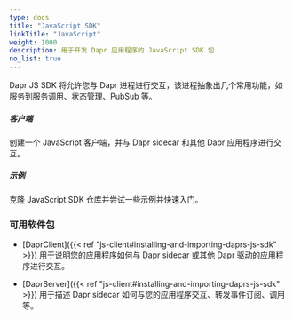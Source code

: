 ```yaml
---
type: docs
title: "JavaScript SDK"
linkTitle: "JavaScript"
weight: 1000
description: 用于开发 Dapr 应用程序的 JavaScript SDK 包
no_list: true
---
```


Dapr JS SDK 将允许您与 Dapr 进程进行交互，该进程抽象出几个常用功能，如服务到服务调用、状态管理、PubSub 等。


<div class="card-deck">
  <div class="card">
    <div class="card-body">
      <h5 class="card-title"><b>客户端</b></h5>
      <p class="card-text">创建一个 JavaScript 客户端，并与 Dapr sidecar 和其他 Dapr 应用程序进行交互。</p>
      <a href="{{< ref js-client >}}" class="stretched-link"></a>
    </div>
  </div>
  <!-- <div class="card">
    <div class="card-body">
      <h5 class="card-title"><b>Actors</b></h5>
      <p class="card-text">Create virtual actors with state, reminders/timers, and methods in JavaScript.</p>
      <a href="{{< ref js-actors >}}" class="stretched-link"></a>
    </div>
  </div> -->
  <div class="card">
    <div class="card-body">
      <h5 class="card-title"><b>示例</b></h5>
      <p class="card-text">克隆 JavaScript SDK 仓库并尝试一些示例并快速入门。</p>
      <a href="https://github.com/dapr/js-sdk/blob/master/documentation/examples.md" class="stretched-link"></a>
    </div>
  </div>
</div>

### 可用软件包
- [DaprClient]({{< ref "js-client#installing-and-importing-daprs-js-sdk" >}}) 用于说明您的应用程序如何与 Dapr sidecar 或其他 Dapr 驱动的应用程序进行交互。

- [DaprServer]({{< ref "js-client#installing-and-importing-daprs-js-sdk" >}}) 用于描述 Dapr sidecar 如何与您的应用程序交互、转发事件订阅、调用等。
